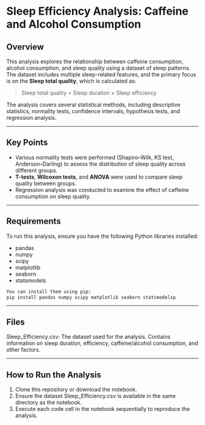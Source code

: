 # Sleep Efficiency Analysis: Caffeine and Alcohol Consumption

## Overview
This analysis explores the relationship between caffeine consumption, alcohol consumption, and sleep quality using a dataset of sleep patterns.  
The dataset includes multiple sleep-related features, and the primary focus is on the **Sleep total quality**, which is calculated as:

> Sleep total quality = Sleep duration × Sleep efficiency

The analysis covers several statistical methods, including descriptive statistics, normality tests, confidence intervals, hypothesis tests, and regression analysis.

---

## Key Points
- Various normality tests were performed (Shapiro–Wilk, KS test, Anderson–Darling) to assess the distribution of sleep quality across different groups.
- **T-tests**, **Wilcoxon tests**, and **ANOVA** were used to compare sleep quality between groups.
- Regression analysis was conducted to examine the effect of caffeine consumption on sleep quality.

---

## Requirements
To run this analysis, ensure you have the following Python libraries installed:

- pandas  
- numpy  
- scipy  
- matplotlib  
- seaborn  
- statsmodels  
```bash
You can install them using pip:
pip install pandas numpy scipy matplotlib seaborn statsmodelsp
```
---

## Files
Sleep_Efficiency.csv: The dataset used for the analysis.
Contains information on sleep duration, efficiency, caffeine/alcohol consumption, and other factors.

---
## How to Run the Analysis
1. Clone this repository or download the notebook.
2. Ensure the dataset Sleep_Efficiency.csv is available in the same directory as the notebook.
3. Execute each code cell in the notebook sequentially to reproduce the analysis.

